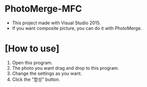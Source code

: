 # PhotoMerge-MFC
- This project made with Visual Studio 2015.
- If you want composite picture, you can do it with PhotoMerge.

# [How to use]
1. Open this program.
2. The photo you want drag and drop to this program.
3. Change the settings as you want.
4. Click the "합성" button.
